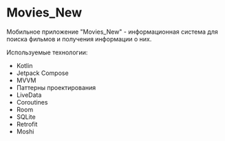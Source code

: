 # Movies_New
Мобильное приложение "Movies_New" - информационная система для поиска фильмов и получения информации о них.

Используемые технологии:
- Kotlin
- Jetpack Compose
- MVVM
- Паттерны проектирования
- LiveData
- Coroutines
- Room
- SQLite
- Retrofit
- Moshi
